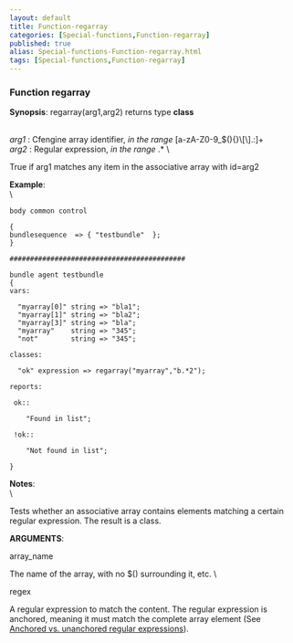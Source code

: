 ```yaml
---
layout: default
title: Function-regarray
categories: [Special-functions,Function-regarray]
published: true
alias: Special-functions-Function-regarray.html
tags: [Special-functions,Function-regarray]
---
```


### Function regarray

**Synopsis**: regarray(arg1,arg2) returns type **class**

\
 *arg1* : Cfengine array identifier, *in the range*
[a-zA-Z0-9\_\$(){}\\[\\].:]+ \
 *arg2* : Regular expression, *in the range* .\* \

True if arg1 matches any item in the associative array with id=arg2

**Example**:\
 \

~~~~ {.verbatim}
body common control

{
bundlesequence  => { "testbundle"  };
}

###########################################

bundle agent testbundle
{
vars:

  "myarray[0]" string => "bla1";
  "myarray[1]" string => "bla2";
  "myarray[3]" string => "bla";
  "myarray"    string => "345";  
  "not"        string => "345";  

classes:

  "ok" expression => regarray("myarray","b.*2");

reports:

 ok::

    "Found in list";

 !ok::

    "Not found in list";

}
~~~~

**Notes**:\
 \

Tests whether an associative array contains elements matching a certain
regular expression. The result is a class.

**ARGUMENTS**:

array\_name

The name of the array, with no \$() surrounding it, etc. \

regex

A regular expression to match the content. The regular expression is
anchored, meaning it must match the complete array element (See
[Anchored vs. unanchored regular
expressions](#Anchored-vs_002e-unanchored-regular-expressions)).
